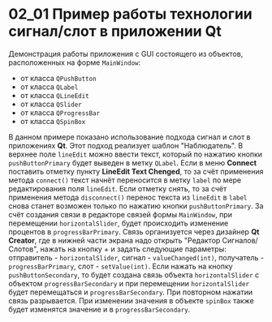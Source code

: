 # 02_01 Пример работы технологии сигнал/слот в приложении Qt

Демонстрация работы приложения с GUI состоящего из объектов, расположенных на форме `MainWindow`:
- от класса `QPushButton`
- от класса `QLabel`
- от класса `QLineEdit`
- от класса `QSlider`
- от класса `QProgressBar`
- от класса `QSpinBox`

В данном примере показано использование подхода сигнал и слот в приложениях **Qt**. Этот подход реализует шаблон "Наблюдатель". В верхнее поле `lineEdit` можно ввести текст, который по нажатию кнопки `pushButtonPrimary` будет выведен в метку `QLabel`. Если в меню **Connect** поставить отметку пункту **LineEdit Text Chenged**, то за счёт применения метода `connect()` текст начнёт переносится в метку `label` по мере редактирования поля `lineEdit`. Если отметку снять, то за счёт применения метода `disconnect()` перенос текста из `lineEdit` в `label` снова станет возможен только по нажатию кнопки `pushButtonPrimary`. За счёт создания связи в редакторе связей формы `MainWindow`, при перемещении `horizontalSlider`, будет происходить изменение процентов в `progressBarPrimary`. Связь организуется через дизайнер **Qt Creator**, где в нижней части экрана надо открыть "Редактор Сигналов/Слотов", нажать на кнопку + и задать следующие параметры: отправитель - `horizontalSlider`, сигнал - `valueChanged(int)`, получатель - `progressBarPrimary`, слот - `setValue(int)`. Если нажать на кнопку `pushButtonSecondary`, то будет создана связь объекта `horizontalSlider` с объектом `progressBarSecondary` и при перемещении `horizontalSlider` будет перемещаться и `progressBarSecondary`. При повторном нажатии связь разрывается. При изменении значения в объекте `spinBox` также будет изменятся значение и в `progressBarSecondary`.
